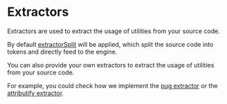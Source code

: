 # Extractors

Extractors are used to extract the usage of utilities from your source code.

By default [extractorSplit](https://github.com/unocss/unocss/blob/main/packages/core/src/extractors/split.ts) will be applied, which split the source code into tokens and directly feed to the engine.

You can also provide your own extractors to extract the usage of utilities from your source code.

For example, you could check how we implement the [pug extractor](https://github.com/unocss/unocss/tree/main/packages/extractor-pug) or the [attributify extractor](https://github.com/unocss/unocss/blob/main/packages/preset-attributify/src/extractor.ts).
